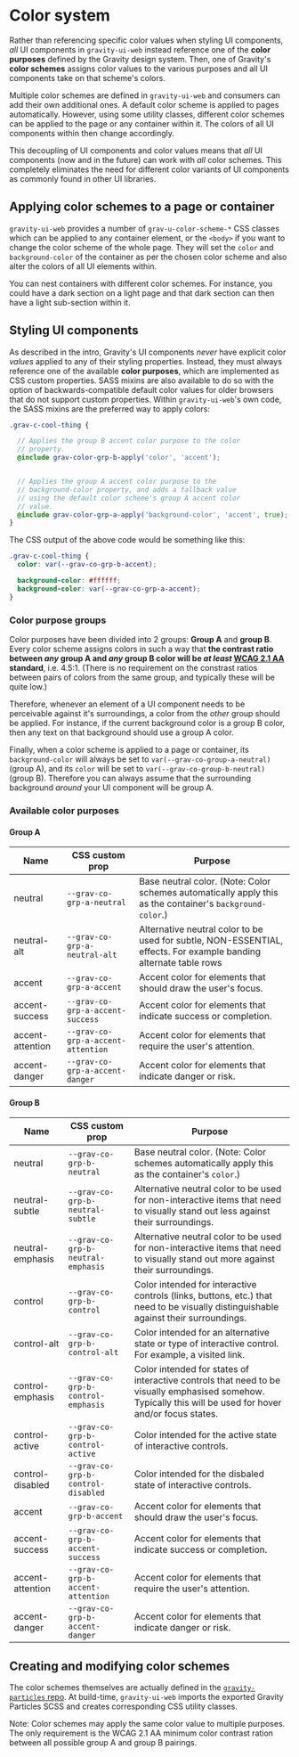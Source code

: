 # Color system
Rather than referencing specific color values when styling UI components, _all_ UI components in `gravity-ui-web` instead reference one of the **color purposes** defined by the Gravity design system. Then, one of Gravity's **color schemes** assigns color values to the various purposes and all UI components take on that scheme's colors.

Multiple color schemes are defined in `gravity-ui-web` and consumers can add their own additional ones. A default color scheme is applied to pages automatically. However, using some utility classes, different color schemes can be applied to the page or any container within it. The colors of all UI components within then change accordingly.

This decoupling of UI components and color values means that _all_ UI components (now and in the future) can work with _all_ color schemes. This completely eliminates the need for different color variants of UI components as commonly found in other UI libraries.


## Applying color schemes to a page or container
`gravity-ui-web` provides a number of `grav-u-color-scheme-*` CSS classes which can be applied to any container element, or the `<body>` if you want to change the color scheme of the whole page. They will set the `color` and `background-color` of the container as per the chosen color scheme and also alter the colors of all UI elements within.

You can nest containers with different color schemes. For instance, you could have a dark section on a light page and that dark section can then have a light sub-section within it.


## Styling UI components
As described in the intro, Gravity's UI components _never_ have explicit color _values_ applied to any of their styling properties. Instead, they must always reference one of the available **color purposes**, which are implemented as CSS custom properties. SASS mixins are also available to do so with the option of backwards-compatible default color values for older browsers that do not support custom properties. Within `gravity-ui-web`'s own code, the SASS mixins are the preferred way to apply colors:

```scss
.grav-c-cool-thing {

  // Applies the group B accent color purpose to the color
  // property.
  @include grav-color-grp-b-apply('color', 'accent');


  // Applies the group A accent color purpose to the
  // background-color property, and adds a fallback value
  // using the default color scheme's group A accent color
  // value.
  @include grav-color-grp-a-apply('background-color', 'accent', true);
}
```

The CSS output of the above code would be something like this:

```css
.grav-c-cool-thing {
  color: var(--grav-co-grp-b-accent);

  background-color: #ffffff;
  background-color: var(--grav-co-grp-a-accent);
}
```

### Color purpose groups
Color purposes have been divided into 2 groups: **Group A** and **group B**. Every color scheme assigns colors in such a way that **the contrast ratio between _any_ group A and _any_ group B color will be _at least_ [WCAG 2.1 AA](https://www.w3.org/TR/WCAG21/#contrast-minimum) standard**, i.e. 4.5:1. (There is no requirement on the constrast ratios between pairs of colors from the same group, and typically these will be quite low.)

Therefore, whenever an element of a UI component needs to be perceivable against it's surroundings, a color from the _other_ group should be applied. For instance, if the current background color is a group B color, then any text on that background should use a group A color.

Finally, when a color scheme is applied to a page or container, its `background-color` will always be set to `var(--grav-co-group-a-neutral)` (group A), and its `color` will be set to `var(--grav-co-group-b-neutral)` (group B). Therefore you can always assume that the surrounding background _around_ your UI component will be group A.

### Available color purposes
#### Group A
| Name             | CSS custom prop                    | Purpose |
|------------------|------------------------------------|---------|
| neutral          | `--grav-co-grp-a-neutral`          | Base neutral color. (Note: Color schemes automatically apply this as the container's `background-color`.) |
| neutral-alt      | `--grav-co-grp-a-neutral-alt`      | Alternative neutral color to be used for subtle, NON-ESSENTIAL, effects. For example banding alternate table rows |
| accent           | `--grav-co-grp-a-accent`           | Accent color for elements that should draw the user's focus. |
| accent-success   | `--grav-co-grp-a-accent-success`   | Accent color for elements that indicate success or completion. |
| accent-attention | `--grav-co-grp-a-accent-attention` | Accent color for elements that require the user's attention. |
| accent-danger    | `--grav-co-grp-a-accent-danger`    | Accent color for elements that indicate danger or risk. |

#### Group B
| Name             | CSS custom prop                    | Purpose |
|------------------|------------------------------------|---------|
| neutral          | `--grav-co-grp-b-neutral`          | Base neutral color. (Note: Color schemes automatically apply this as the container's `color`.) |
| neutral-subtle   | `--grav-co-grp-b-neutral-subtle`   | Alternative neutral color to be used for non-interactive items that need to visually stand out less against their surroundings. |
| neutral-emphasis | `--grav-co-grp-b-neutral-emphasis` | Alternative neutral color to be used for non-interactive items that need to visually stand out more against their surroundings. |
| control          | `--grav-co-grp-b-control`          | Color intended for interactive controls (links, buttons, etc.) that need to be visually distinguishable against their surroundings. |
| control-alt      | `--grav-co-grp-b-control-alt`      | Color intended for an alternative state or type of interactive control. For example, a visited link. |
| control-emphasis | `--grav-co-grp-b-control-emphasis` | Color intended for states of interactive controls that need to be visually emphasised somehow. Typically this will be used for hover and/or focus states. |
| control-active   | `--grav-co-grp-b-control-active`   | Color intended for the active state of interactive controls. |
| control-disabled | `--grav-co-grp-b-control-disabled` | Color intended for the disbaled state of interactive controls. |
| accent           | `--grav-co-grp-b-accent`           | Accent color for elements that should draw the user's focus. |
| accent-success   | `--grav-co-grp-b-accent-success`   | Accent color for elements that indicate success or completion. |
| accent-attention | `--grav-co-grp-b-accent-attention` | Accent color for elements that require the user's attention. |
| accent-danger    | `--grav-co-grp-b-accent-danger`    | Accent color for elements that indicate danger or risk. |


## Creating and modifying color schemes
The color schemes themselves are actually defined in the [`gravity-particles` repo](https://github.com/buildit/gravity-particles). At build-time, `gravity-ui-web` imports the exported Gravity Particles SCSS and creates corresponding CSS utility classes.

Note: Color schemes may apply the same color value to multiple purposes. The only requirement is the WCAG 2.1 AA minimum color contrast ration between all possible group A and group B pairings.
